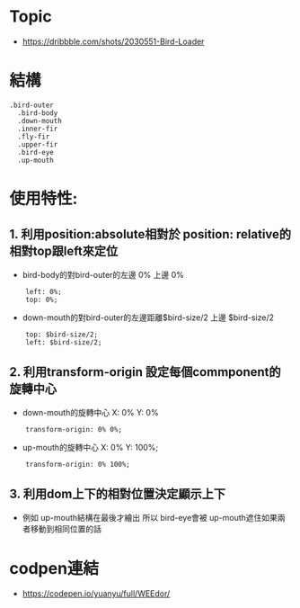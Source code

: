 # Topic
+   <https://dribbble.com/shots/2030551-Bird-Loader>
# 結構
```code
.bird-outer
  .bird-body
  .down-mouth
  .inner-fir
  .fly-fir
  .upper-fir
  .bird-eye
  .up-mouth
```
# 使用特性:
## 1. 利用position:absolute相對於 position: relative的相對top跟left來定位
+   bird-body的對bird-outer的左邊 0% 上邊 0%
```code
    left: 0%;
    top: 0%;
```
+   down-mouth的對bird-outer的左邊距離$bird-size/2 上邊 $bird-size/2
```code
    top: $bird-size/2;
    left: $bird-size/2;
```
## 2. 利用transform-origin 設定每個commponent的旋轉中心
+   down-mouth的旋轉中心 X: 0% Y: 0%
```code
    transform-origin: 0% 0%;
```
+   up-mouth的旋轉中心 X: 0% Y: 100%;
```code
    transform-origin: 0% 100%;
```
## 3. 利用dom上下的相對位置決定顯示上下
+   例如 up-mouth結構在最後才繪出 所以 bird-eye會被 up-mouth遮住如果兩者移動到相同位置的話

# codpen連結
+   <https://codepen.io/yuanyu/full/WEEdor/>